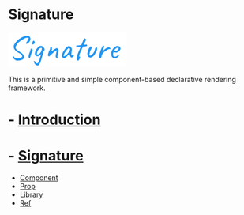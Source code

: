 # Signature

![](../Signature.svg)

This is a primitive and simple component-based declarative rendering framework.

# - [Introduction](./Introduce.md)

# - [Signature](./Signature.md)

- [Component](./Component.md)
- [Prop](./Prop.md)
- [Library](./Library.md)
- [Ref](./Ref.md)